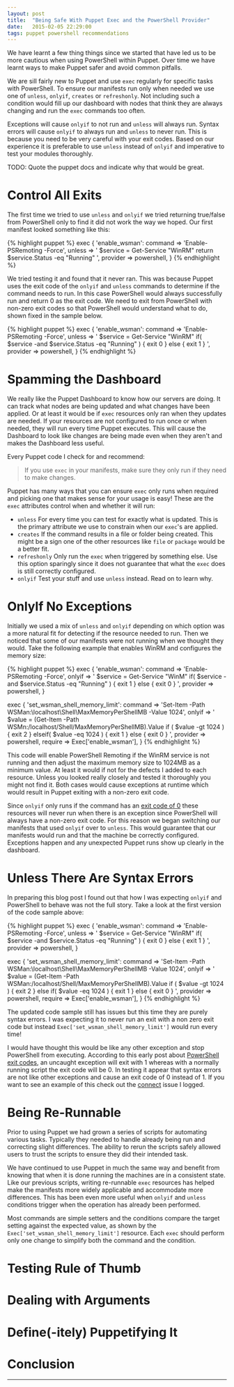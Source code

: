 ```yaml
---
layout: post
title:  "Being Safe With Puppet Exec and the PowerShell Provider"
date:   2015-02-05 22:29:00
tags: puppet powershell recommendations
---
```


We have learnt a few thing things since we started that have led us to be more
cautious when using PowerShell within Puppet. Over time we have learnt ways to
make Puppet safer and avoid common pitfalls.

We are sill fairly new to Puppet and use ``exec`` regularly for specific tasks
with PowerShell. To ensure our manifests run only when needed we use one of
``unless``, ``onlyif``, ``creates`` or ``refreshonly``. Not including such a condition would
fill up our dashboard with nodes that think they are always changing and run
the ``exec`` commands too often.

Exceptions will cause ``onlyif`` to not run and ``unless`` will always run.
Syntax errors will cause ``onlyif`` to always run and ``unless`` to never run.
This is because you need to be very careful with your exit codes. Based on our
experience it is preferable to use ``unless`` instead of ``onlyif`` and
imperative to test your modules thoroughly.

TODO: Quote the puppet docs and indicate why that would be great.

Control All Exits
===============================================================================

The first time we tried to use ``unless`` and ``onlyif`` we tried returning
true/false from PowerShell only to find it did not work the way we hoped. Our
first manifest looked something like this:

{% highlight puppet %}
exec { 'enable_wsman':
  command  => 'Enable-PSRemoting -Force',
  unless   => '
    $service = Get-Service "WinRM"
    return $service.Status -eq "Running"
  ',
  provider => powershell,
}
{% endhighlight %}

We tried testing it and found that it never ran. This was because Puppet uses
the exit code of the ``onlyif`` and ``unless`` commands to determine if the
command needs to run. In this case PowerShell would always successfully run and
return 0 as the exit code. We need to exit from PowerShell with non-zero exit
codes so that PowerShell would understand what to do, shown fixed in the sample
below.

{% highlight puppet %}
exec { 'enable_wsman':
  command  => 'Enable-PSRemoting -Force',
  unless   => '
    $service = Get-Service "WinRM"
    if( $service -and $service.Status -eq "Running" ) {
      exit 0
    } else {
      exit 1
    }
  ',
  provider => powershell,
}
{% endhighlight %}

Spamming the Dashboard
===============================================================================

We really like the Puppet Dashboard to know how our servers are doing. It can
track what nodes are being updated and what changes have been applied. Or at
least it would be if ``exec`` resources only ran when they updates are needed.
If your resources are not configured to run once or when needed, they will run
every time Puppet executes. This will cause the Dashboard to look like changes
are being made even when they aren't and makes the Dashboard less useful.

Every Puppet code I check for and recommend:

> If you use ``exec`` in your manifests,
> make sure they only run if they need to make changes.

Puppet has many ways that you can ensure ``exec`` only runs when required and
picking one that makes sense for your usage is easy! These are the ``exec``
attributes control when and whether it will run:

- ``unless`` For every time you can test for exactly what is updated.
             This is the primary attribute we use to constrain when our
             ``exec``'s are applied.
- ``creates`` If the command results in a file or folder being created. This
              might be a sign one of the other resources like ``file`` or
              ``package`` would be a better fit.
- ``refreshonly`` Only run the ``exec`` when triggered by something else.
                  Use this option sparingly since it does not guarantee that
                  what the ``exec`` does is still correctly configured.
- ``onlyif`` Test your stuff and use ``unless`` instead. Read on to learn why.

OnlyIf No Exceptions
===============================================================================

Initially we used a mix of ``unless`` and ``onlyif`` depending on which option
was a more natural fit for detecting if the resource needed to run. Then we
noticed that some of our manifests were not running when we thought they would.
Take the following example that enables WinRM and configures the memory size:

{% highlight puppet %}
exec { 'enable_wsman':
  command  => 'Enable-PSRemoting -Force',
  onlyif   => '
    $service = Get-Service "WinM"
    if( $service -and $service.Status -eq "Running" ) {
      exit 1
    } else {
      exit 0
    }
  ',
  provider => powershell,
}

exec { 'set_wsman_shell_memory_limit':
  command  => 'Set-Item -Path WSMan:\localhost\Shell\MaxMemoryPerShellMB -Value 1024',
  onlyif   => '
    $value = (Get-Item -Path WSMn:/localhost/Shell/MaxMemoryPerShellMB).Value
    if ( $value -gt 1024 ) {
      exit 2
    } elseif( $value -eq 1024 ) {
      exit 1
    } else {
      exit 0
    }
  ',
  provider => powershell,
  require  => Exec['enable_wsman'],
}
{% endhighlight %}

This code will enable PowerShell Remoting if the WinRM service is not running
and then adjust the maximum memory size to 1024MB as a minimum value. At least
it would if not for the defects I added to each resource. Unless you looked
really closely and tested it thoroughly you might not find it. Both cases would
cause exceptions at runtime which would result in Puppet exiting with a
non-zero exit code.

Since ``onlyif`` only runs if the command has an [exit code of 0][onlyif] these
resources will never run when there is an exception since PowerShell will
always have a non-zero exit code. For this reason we began switching our
manifests that used ``onlyif`` over to ``unless``. This would guarantee that
our manifests would run and that the machine be correctly configured.
Exceptions happen and any unexpected Puppet runs show up clearly in the
dashboard.

Unless There Are Syntax Errors
===============================================================================

In preparing this blog post I found out that how I was expecting ``onlyif`` and
PowerShell to behave was not the full story. Take a look at the first version
of the code sample above:

{% highlight puppet %}
exec { 'enable_wsman':
  command  => 'Enable-PSRemoting -Force',
  unless   => '
    $service = Get-Service "WinRM"
    if( $service -and $service.Status -eq "Running" ) {
      exit 0
    } else {
      exit 1
    }
  ',
  provider => powershell,
}

exec { 'set_wsman_shell_memory_limit':
  command  => 'Set-Item -Path WSMan:\localhost\Shell\MaxMemoryPerShellMB -Value 1024',
  onlyif   => '
    $value = (Get-Item -Path WSMan:/localhost/Shell/MaxMemoryPerShellMB).Value
    if ( $value -gt 1024 ) {
      exit 2
    } else if( $value -eq 1024 ) {
      exit 1
    } else {
      exit 0
    }
  ',
  provider => powershell,
  require  => Exec['enable_wsman'],
}
{% endhighlight %}

The updated code sample still has issues but this time they are purely syntax
errors. I was expecting it to never run an exit with a non zero exit code but
instead ``Exec['set_wsman_shell_memory_limit']`` would run every time!

I would have thought this would be like any other exception and stop PowerShell
from executing. According to this early post about [PowerShell exit codes][psexit],
an uncaught exception will exit with 1 whereas with a normally running script
the exit code will be 0. In testing it appear that syntax errors are not like
other exceptions and cause an exit code of 0 instead of 1. If you want to see
an example of this check out the [connect][connect] issue I logged.

Being Re-Runnable
===============================================================================

Prior to using Puppet we had grown a series of scripts for automating various
tasks. Typically they needed to handle already being run and correcting slight
differences. The ability to rerun the scripts safely allowed users to trust the
scripts to ensure they did their intended task.

We have continued to use Puppet in much the same way and benefit from knowing
that when it is done running the machines are in a consistent state. Like our
previous scripts, writing re-runnable ``exec`` resources has helped make the
manifests more widely applicable and accommodate more differences. This has
been even more useful when  ``onlyif`` and ``unless`` conditions trigger when
the operation has already been performed.

Most commands are simple setters and the conditions compare the target setting
against the expected value, as shown by the ``Exec['set_wsman_shell_memory_limit']``
resource. Each ``exec`` should perform only one change to simplify both the
command and the condition.

Testing Rule of Thumb
===============================================================================

Dealing with Arguments
===============================================================================

Define(-itely) Puppetifying It
===============================================================================


Conclusion
===============================================================================

<hr />

[onlyif]:  https://docs.puppetlabs.com/references/latest/type.html#exec-attribute-onlyif
[unless]:  https://docs.puppetlabs.com/references/latest/type.html#exec-attribute-unless
[psexit]:  http://blogs.msdn.com/b/powershell/archive/2006/10/14/windows-powershell-exit-codes.aspx
[connect]: https://connect.microsoft.com/PowerShell/feedbackdetail/view/1121146/powershell-executable-syntax-error-exit-code-is-0
